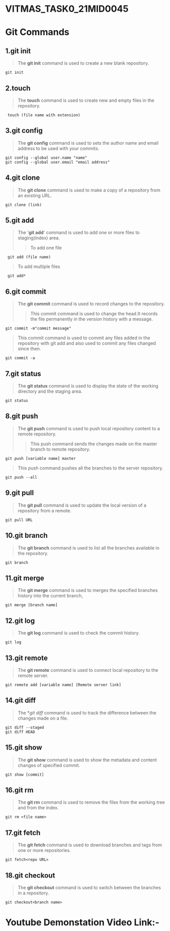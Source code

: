 # VITMAS_TASK0_21MID0045

# Git Commands

## 1.git init

> The **git init** command is used to create a new blank repository.

```
git init
```

## 2.touch

> The **touch** command is used to create new and empty files in the repository.

```
 touch (file name with extension)
```

## 3.git config

> The **git config** command is used to sets the author name and email address to be used with your commits.

```
git config --global user.name "name"
git config --global user.email "email address"
```

## 4.git clone

> The **git clone** command is used to make a copy of a repository from an existing URL.

```
git clone (link)
```

## 5.git add

> The '**git add**' command is used to add one or more files to staging(index) area.
>
> > To add one file

```
 git add (file name)
```

> To add multiple files

```
 git add*
```

## 6.git commit

> The **git commit** command is used to record changes to the repository.
>
> > This commit command is used to change the head.It records the file permanently in the version history with a message.

```
git commit -m"commit message"
```

> This commit command is used to commit any files added in the repository with git add and also used to commit any files changed since then.

```
git commit -a
```

## 7.git status

> The **git status** command is used to display the state of the working directory and the staging area.

```
git status
```

## 8.git push

> The **git push** command is used to push local repository content to a remote repository.
>
> > This push command sends the changes made on the master branch to remote repository.

```
git push [variable name] master
```

> This push command pushes all the branches to the server repository.

```
git push --all
```

## 9.git pull

> The **git pull** command is used to update the local version of a repository from a remote.

```
git pull URL
```

## 10.git branch

> The **git branch** command is used to list all the branches available in the repository.

```
git branch
```

## 11.git merge

> The **git merge** command is used to merges the specified branches history into the current branch,

```
git merge [branch name]
```

## 12.git log

> The **git log** command is used to check the commit history.

```
git log
```

## 13.git remote

> The **git remote** command is used to connect local repository to the remote server.

```
git remote add [variable name] [Remote server link]
```

## 14.git diff

> The \*_git diff_ command is used to track the difference between the changes made on a file.

```
git diff --staged
git diff HEAD
```

## 15.git show

> The **git show** command is used to show the metadata and content changes of specified commit.

```
git show [commit]
```

## 16.git rm

> The **git rm** command is used to remove the files from the working tree and from the index.

```
git rm <file name>
```

## 17.git fetch

> The **git fetch** command is used to download branches and tags from one or more repositories.

```
git fetch<repo URL>
```

## 18.git checkout

> The **git checkout** command is used to switch between the branches in a repository.

```
git checkout<branch name>
```

# Youtube Demonstation Video Link:-
